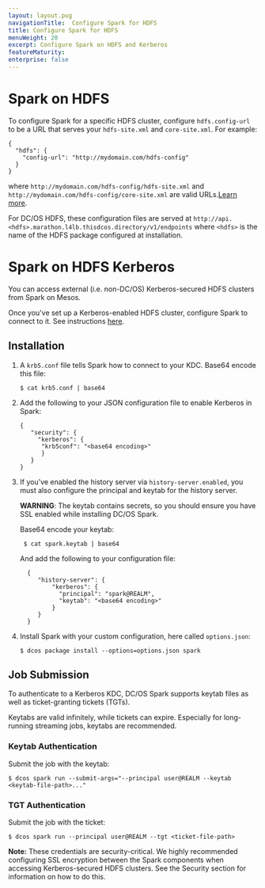 ```yaml
---
layout: layout.pug
navigationTitle:  Configure Spark for HDFS
title: Configure Spark for HDFS
menuWeight: 20
excerpt: Configure Spark on HDFS and Kerberos
featureMaturity:
enterprise: false
---
```


# Spark on HDFS
To configure Spark for a specific HDFS cluster, configure `hdfs.config-url` to be a URL that serves your `hdfs-site.xml` and `core-site.xml`. For example:

    {
      "hdfs": {
        "config-url": "http://mydomain.com/hdfs-config"
      }
    }


where `http://mydomain.com/hdfs-config/hdfs-site.xml` and `http://mydomain.com/hdfs-config/core-site.xml` are valid URLs.[Learn more][8].

For DC/OS HDFS, these configuration files are served at `http://api.<hdfs>.marathon.l4lb.thisdcos.directory/v1/endpoints` where `<hdfs>` is the name of the HDFS package configured at installation.

# Spark on HDFS Kerberos

You can access external (i.e. non-DC/OS) Kerberos-secured HDFS clusters from Spark on Mesos.

Once you've set up a Kerberos-enabled HDFS cluster, configure Spark to connect to it. See instructions [here](#hdfs).

## Installation

1.  A `krb5.conf` file tells Spark how to connect to your KDC.  Base64 encode this file:

        $ cat krb5.conf | base64

1.  Add the following to your JSON configuration file to enable Kerberos in Spark:

        {
           "security": {
             "kerberos": {
              "krb5conf": "<base64 encoding>"
              }
           }
        }

1. If you've enabled the history server via `history-server.enabled`, you must also configure the principal and keytab for the history server.  

    **WARNING**: The keytab contains secrets, so you should ensure you have SSL enabled while installing DC/OS Spark.

    Base64 encode your keytab:

        $ cat spark.keytab | base64

    And add the following to your configuration file:

         {
            "history-server": {
                "kerberos": {
                  "principal": "spark@REALM",
                  "keytab": "<base64 encoding>"
                }
            }
         }

1.  Install Spark with your custom configuration, here called `options.json`:

        $ dcos package install --options=options.json spark

## Job Submission

To authenticate to a Kerberos KDC, DC/OS Spark supports keytab files as well as ticket-granting tickets (TGTs).

Keytabs are valid infinitely, while tickets can expire. Especially for long-running streaming jobs, keytabs are recommended.

### Keytab Authentication

Submit the job with the keytab:

    $ dcos spark run --submit-args="--principal user@REALM --keytab <keytab-file-path>..."

### TGT Authentication

Submit the job with the ticket:

    $ dcos spark run --principal user@REALM --tgt <ticket-file-path>

**Note:** These credentials are security-critical. We highly recommended configuring SSL encryption between the Spark components when accessing Kerberos-secured HDFS clusters. See the Security section for information on how to do this.

[8]: http://spark.apache.org/docs/latest/configuration.html#inheriting-hadoop-cluster-configuration
